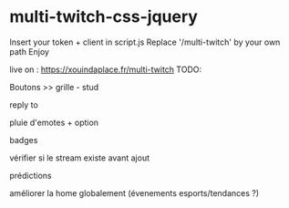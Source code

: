 # multi-twitch-css-jquery

Insert your token + client in script.js
Replace '/multi-twitch' by your own path
Enjoy

live on : https://xouindaplace.fr/multi-twitch
TODO: 

Boutons >> grille - stud

reply to 

pluie d'emotes + option

badges 

vérifier si le stream existe avant ajout 

prédictions

améliorer la home globalement (évenements esports/tendances ?)
